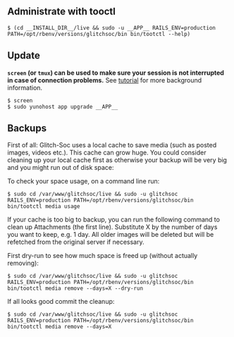 ## Administrate with tooctl

`$ (cd __INSTALL_DIR__/live && sudo -u __APP__ RAILS_ENV=production PATH=/opt/rbenv/versions/glitchsoc/bin bin/tootctl --help)`

## Update

**`screen` (or `tmux`) can be used to make sure your session is not interrupted in case of connection problems.**
See [tutorial](https://www.howtogeek.com/662422/how-to-use-linuxs-screen-command/) for more background information.

```
$ screen
$ sudo yunohost app upgrade __APP__
```

## Backups

First of all: Glitch-Soc uses a local cache to save media (such as posted images, videos etc.). This cache can grow huge. 
You could consider cleaning up your local cache first as otherwise your backup will be very big and you might run out of disk space:

To check your space usage, on a command line run:

`$ sudo cd /var/www/glitchsoc/live && sudo -u glitchsoc RAILS_ENV=production PATH=/opt/rbenv/versions/glitchsoc/bin bin/tootctl media usage`

If your cache is too big to backup, you can run the following command to clean up Attachments (the first line). Substitute X by the number of days you want to keep, e.g. 1 day. All older images will be deleted but will be refetched from the original server if necessary.

First dry-run to see how much space is freed up (without actually removing):

`$ sudo cd /var/www/glitchsoc/live && sudo -u glitchsoc RAILS_ENV=production PATH=/opt/rbenv/versions/glitchsoc/bin bin/tootctl media remove --days=X --dry-run`

If all looks good commit the cleanup:

`$ sudo cd /var/www/glitchsoc/live && sudo -u glitchsoc RAILS_ENV=production PATH=/opt/rbenv/versions/glitchsoc/bin bin/tootctl media remove --days=X `
